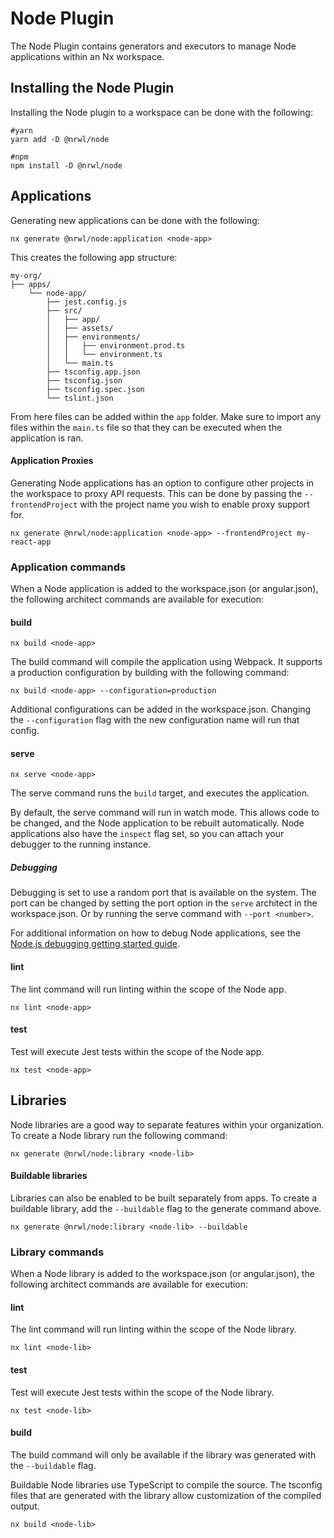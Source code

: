 # Node Plugin

The Node Plugin contains generators and executors to manage Node applications within an Nx workspace.

## Installing the Node Plugin

Installing the Node plugin to a workspace can be done with the following:

```shell script
#yarn
yarn add -D @nrwl/node
```

```shell script
#npm
npm install -D @nrwl/node
```

## Applications

Generating new applications can be done with the following:

```shell script
nx generate @nrwl/node:application <node-app>
```

This creates the following app structure:

```treeview
my-org/
├── apps/
    └── node-app/
        ├── jest.config.js
        ├── src/
        │   ├── app/
        │   ├── assets/
        │   ├── environments/
        │   │   ├── environment.prod.ts
        │   │   └── environment.ts
        │   └── main.ts
        ├── tsconfig.app.json
        ├── tsconfig.json
        ├── tsconfig.spec.json
        └── tslint.json
```

From here files can be added within the `app` folder.
Make sure to import any files within the `main.ts` file so that they can be executed when the application is ran.

#### Application Proxies

Generating Node applications has an option to configure other projects in the workspace to proxy API requests. This can be done by passing the `--frontendProject` with the project name you wish to enable proxy support for.

```shell script
nx generate @nrwl/node:application <node-app> --frontendProject my-react-app
```

### Application commands

When a Node application is added to the workspace.json (or angular.json), the following architect commands are available for execution:

#### build

```shell script
nx build <node-app>
```

The build command will compile the application using Webpack. It supports a production configuration by building with the following command:

```shell script
nx build <node-app> --configuration=production
```

Additional configurations can be added in the workspace.json. Changing the `--configuration` flag with the new configuration name will run that config.

#### serve

```shell script
nx serve <node-app>
```

The serve command runs the `build` target, and executes the application.

By default, the serve command will run in watch mode. This allows code to be changed, and the Node application to be rebuilt automatically.
Node applications also have the `inspect` flag set, so you can attach your debugger to the running instance.

##### Debugging

Debugging is set to use a random port that is available on the system. The port can be changed by setting the port option in the `serve` architect in the workspace.json. Or by running the serve command with `--port <number>`.

For additional information on how to debug Node applications, see the [Node.js debugging getting started guide](https://nodejs.org/en/docs/guides/debugging-getting-started/#inspector-clients).

#### lint

The lint command will run linting within the scope of the Node app.

```shell script
nx lint <node-app>
```

#### test

Test will execute Jest tests within the scope of the Node app.

```shell script
nx test <node-app>
```

## Libraries

Node libraries are a good way to separate features within your organization. To create a Node library run the following command:

```shell script
nx generate @nrwl/node:library <node-lib>
```

#### Buildable libraries

Libraries can also be enabled to be built separately from apps. To create a buildable library, add the `--buildable` flag to the generate command above.

```shell script
nx generate @nrwl/node:library <node-lib> --buildable
```

### Library commands

When a Node library is added to the workspace.json (or angular.json), the following architect commands are available for execution:

#### lint

The lint command will run linting within the scope of the Node library.

```shell script
nx lint <node-lib>
```

#### test

Test will execute Jest tests within the scope of the Node library.

```shell script
nx test <node-lib>
```

#### build

The build command will only be available if the library was generated with the `--buildable` flag.

Buildable Node libraries use TypeScript to compile the source. The tsconfig files that are generated with the library allow customization of the compiled output.

```shell script
nx build <node-lib>
```
